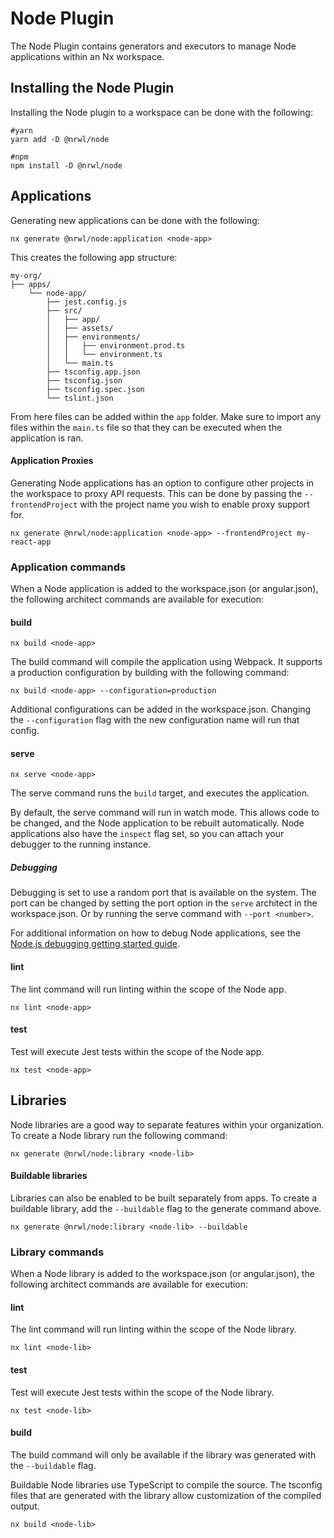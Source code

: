 # Node Plugin

The Node Plugin contains generators and executors to manage Node applications within an Nx workspace.

## Installing the Node Plugin

Installing the Node plugin to a workspace can be done with the following:

```shell script
#yarn
yarn add -D @nrwl/node
```

```shell script
#npm
npm install -D @nrwl/node
```

## Applications

Generating new applications can be done with the following:

```shell script
nx generate @nrwl/node:application <node-app>
```

This creates the following app structure:

```treeview
my-org/
├── apps/
    └── node-app/
        ├── jest.config.js
        ├── src/
        │   ├── app/
        │   ├── assets/
        │   ├── environments/
        │   │   ├── environment.prod.ts
        │   │   └── environment.ts
        │   └── main.ts
        ├── tsconfig.app.json
        ├── tsconfig.json
        ├── tsconfig.spec.json
        └── tslint.json
```

From here files can be added within the `app` folder.
Make sure to import any files within the `main.ts` file so that they can be executed when the application is ran.

#### Application Proxies

Generating Node applications has an option to configure other projects in the workspace to proxy API requests. This can be done by passing the `--frontendProject` with the project name you wish to enable proxy support for.

```shell script
nx generate @nrwl/node:application <node-app> --frontendProject my-react-app
```

### Application commands

When a Node application is added to the workspace.json (or angular.json), the following architect commands are available for execution:

#### build

```shell script
nx build <node-app>
```

The build command will compile the application using Webpack. It supports a production configuration by building with the following command:

```shell script
nx build <node-app> --configuration=production
```

Additional configurations can be added in the workspace.json. Changing the `--configuration` flag with the new configuration name will run that config.

#### serve

```shell script
nx serve <node-app>
```

The serve command runs the `build` target, and executes the application.

By default, the serve command will run in watch mode. This allows code to be changed, and the Node application to be rebuilt automatically.
Node applications also have the `inspect` flag set, so you can attach your debugger to the running instance.

##### Debugging

Debugging is set to use a random port that is available on the system. The port can be changed by setting the port option in the `serve` architect in the workspace.json. Or by running the serve command with `--port <number>`.

For additional information on how to debug Node applications, see the [Node.js debugging getting started guide](https://nodejs.org/en/docs/guides/debugging-getting-started/#inspector-clients).

#### lint

The lint command will run linting within the scope of the Node app.

```shell script
nx lint <node-app>
```

#### test

Test will execute Jest tests within the scope of the Node app.

```shell script
nx test <node-app>
```

## Libraries

Node libraries are a good way to separate features within your organization. To create a Node library run the following command:

```shell script
nx generate @nrwl/node:library <node-lib>
```

#### Buildable libraries

Libraries can also be enabled to be built separately from apps. To create a buildable library, add the `--buildable` flag to the generate command above.

```shell script
nx generate @nrwl/node:library <node-lib> --buildable
```

### Library commands

When a Node library is added to the workspace.json (or angular.json), the following architect commands are available for execution:

#### lint

The lint command will run linting within the scope of the Node library.

```shell script
nx lint <node-lib>
```

#### test

Test will execute Jest tests within the scope of the Node library.

```shell script
nx test <node-lib>
```

#### build

The build command will only be available if the library was generated with the `--buildable` flag.

Buildable Node libraries use TypeScript to compile the source. The tsconfig files that are generated with the library allow customization of the compiled output.

```shell script
nx build <node-lib>
```
